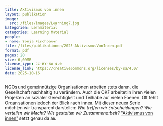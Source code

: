 ```yaml
---
title: Aktivismus von innen
layout: publikation
image:
  src: /files/images/Learning7.jpg
kategorien: Lernmaterial 
categories: Learning Material
people:
- name: Sonja Fischbauer
file: /files/publikationen/2025-AktivismusVonInnen.pdf
format: pdf
pages: 20
size: 6,09MB
license_type: CC-BY-SA 4.0
license_link: https://creativecommons.org/licenses/by-sa/4.0/
date: 2025-10-16
---
```

NGOs und gemeinnützige Organisationen arbeiten stets daran, die Gesellschaft nachhaltig zu verändern. Auch die OKF arbeitet in ihren vielen Projekten an sozialer Gerechtigkeit und Teilhabe auf vielen Ebenen. Oft fehlt Organisationen jedoch der Blick nach innen. Mit dieser neuen Serie möchten wir transparent darstellen: *Wie treffen wir Entscheidungen? Wie verteilen wir Macht? Wie gestalten wir Zusammenarbeit?* ["Aktivismus von innen"](https://okfn.de/aktivismus-von-innen/) setzt genau da an.
